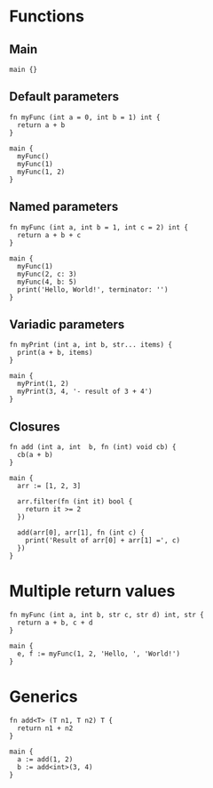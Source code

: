 # Functions

## Main
```the
main {}
```

## Default parameters
```the
fn myFunc (int a = 0, int b = 1) int {
  return a + b
}

main {
  myFunc()
  myFunc(1)
  myFunc(1, 2)
}
```

## Named parameters
```the
fn myFunc (int a, int b = 1, int c = 2) int {
  return a + b + c
}

main {
  myFunc(1)
  myFunc(2, c: 3)
  myFunc(4, b: 5)
  print('Hello, World!', terminator: '')
}
```

## Variadic parameters
```the
fn myPrint (int a, int b, str... items) {
  print(a + b, items)
}

main {
  myPrint(1, 2)
  myPrint(3, 4, '- result of 3 + 4')
}
```

## Closures
```the
fn add (int a, int  b, fn (int) void cb) {
  cb(a + b)
}

main {
  arr := [1, 2, 3]

  arr.filter(fn (int it) bool {
    return it >= 2
  })

  add(arr[0], arr[1], fn (int c) {
    print('Result of arr[0] + arr[1] =', c)
  })
}
```

# Multiple return values
```the
fn myFunc (int a, int b, str c, str d) int, str {
  return a + b, c + d
}

main {
  e, f := myFunc(1, 2, 'Hello, ', 'World!')
}
```

# Generics
```the
fn add<T> (T n1, T n2) T {
  return n1 + n2
}

main {
  a := add(1, 2)
  b := add<int>(3, 4)
}
```
